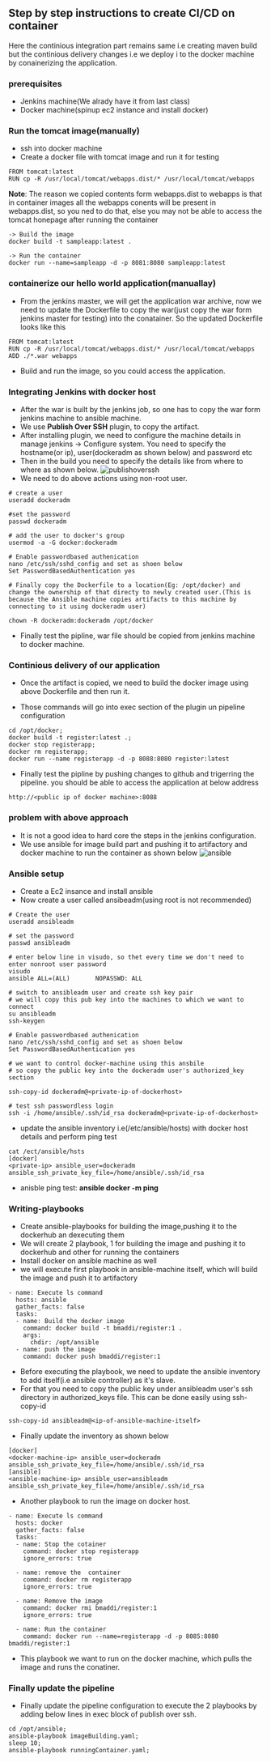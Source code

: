 ## Step by step instructions to create CI/CD on container

Here the continious integration part remains same i.e creating maven build but the continious delivery changes i.e we deploy i to the docker machine by conainerizing the application.

### prerequisites

* Jenkins machine(We alrady have it from last class)
* Docker machine(spinup ec2 instance and install docker)

### Run the tomcat image(manually)

* ssh into docker machine
* Create a docker file with tomcat image and run it for testing

```
FROM tomcat:latest
RUN cp -R /usr/local/tomcat/webapps.dist/* /usr/local/tomcat/webapps 
```
**Note**: The reason we copied contents form webapps.dist to webapps is that in container images all the webapps conents will be present in webapps.dist, so you ned to do that, else you may not be able to access the tomcat honepage after running the container

```
-> Build the image
docker build -t sampleapp:latest .

-> Run the container
docker run --name=sampleapp -d -p 8081:8080 sampleapp:latest
```

### containerize our hello world application(manuallay)

* From the jenkins master, we will get the application war archive, now we need to update the Dockerfile to copy the war(just copy the war form jenkins master for testing) into the conatainer. So the updated Dockerfile looks like this

```
FROM tomcat:latest
RUN cp -R /usr/local/tomcat/webapps.dist/* /usr/local/tomcat/webapps 
ADD ./*.war webapps
```

* Build and run the image, so you could access the application.


### Integrating Jenkins with docker host
* After the war is built by the jenkins job, so one has to copy the war form jenkins machine to ansible machine.
* We use **Publish Over SSH** plugin, to copy the artifact. 
* After installing plugin, we need to configure the machine details in manage jenkins -> Configure system. You need to specify the hostname(or ip), user(dockeradm as shown below) and password etc
* Then in the build you need to specify the details like from where to where as shown below.
![publishoverssh](https://github.com/bhuvanchandmaddi/ci-cd-project/blob/main/.images/publisoverssh.PNG?raw=true)
* We need to do above actions using non-root user.
```
# create a user
useradd dockeradm

#set the password
passwd dockeradm

# add the user to docker's group
usermod -a -G docker:dockeradm

# Enable passwordbased authenication
nano /etc/ssh/sshd_config and set as shoen below
Set PasswordBasedAuthentication yes

# Finally copy the Dockerfile to a location(Eg: /opt/docker) and change the ownership of that directy to newly created user.(This is because the Ansible machine copies artifacts to this machine by connecting to it using dockeradm user)

chown -R dockeradm:dockeradm /opt/docker
```

* Finally test the pipline, war file should be copied from jenkins machine to docker machine.


### Continious delivery of our application

* Once the artifact is copied, we need to build the docker image using above Dockerfile and then run it.

* Those commands will go into exec section of the plugin un pipeline configuration

```
cd /opt/docker;
docker build -t register:latest .;
docker stop registerapp;
docker rm registerapp;
docker run --name registerapp -d -p 8088:8080 register:latest
```
* Finally test the pipline by pushing changes to github and trigerring the pipeline. you should be able to access the application at below address

```
http://<public ip of docker machine>:8088
```

### problem with above approach
* It is not a good idea to hard core the steps in the jenkins configuration.
* We use ansible for image build part and pushing it to artifactory and docker machine to run the container as shown below
![ansible](https://github.com/bhuvanchandmaddi/ci-cd-project/blob/main/.images/ansible.PNG?raw=true)

### Ansible setup

* Create a Ec2 insance and install ansible
* Now create a user called ansibeadm(using root is not recommended)
```
# Create the user
useradd ansibleadm

# set the password
passwd ansibleadm

# enter below line in visudo, so thet every time we don't need to enter nonroot user password
visudo
ansible ALL=(ALL)       NOPASSWD: ALL

# switch to ansibleadm user and create ssh key pair
# we will copy this pub key into the machines to which we want to connect
su ansibleadm
ssh-keygen

# Enable passwordbased authenication
nano /etc/ssh/sshd_config and set as shoen below
Set PasswordBasedAuthentication yes

# we want to control docker-machine using this ansbile
# so copy the public key into the dockeradm user's authorized_key section

ssh-copy-id dockeradm@<private-ip-of-dockerhost>

# test ssh passwordless login
ssh -i /home/ansible/.ssh/id_rsa dockeradm@<private-ip-of-dockerhost>

```

* update the ansible inventory i.e(/etc/ansible/hosts) with docker host details and perform ping test
```
cat /ect/ansible/hsts
[docker] 
<private-ip> ansible_user=dockeradm ansible_ssh_private_key_file=/home/ansible/.ssh/id_rsa
```
* anisble ping test: **ansible docker -m ping**

### Writing-playbooks
* Create ansible-playbooks for building the image,pushing it to the dockerhub an dexecuting them
* We will create 2 playbook, 1 for building the image and pushing it to dockerhub and other for running the containers
* Install docker on ansible machine as well
* we will execute first playbook in ansible-machine itself, which will build the image and push it to artifactory
```
- name: Execute ls command
  hosts: ansible
  gather_facts: false
  tasks:
  - name: Build the docker image
    command: docker build -t bmaddi/register:1 .
    args:
      chdir: /opt/ansible
  - name: push the image
    command: docker push bmaddi/register:1
```
* Before executing the playbook, we need to update the ansible inventory to add itself(i.e ansible controller) as it's slave.
* For that you need to copy the public key under ansibleadm user's ssh directory in authorized_keys file. This can be done easily using ssh-copy-id
```
ssh-copy-id ansibleadm@<ip-of-ansible-machine-itself>
```
* Finally update the inventory as shown below
```
[docker] 
<docker-machine-ip> ansible_user=dockeradm ansible_ssh_private_key_file=/home/ansible/.ssh/id_rsa
[ansible]
<ansible-machine-ip> ansible_user=ansibleadm ansible_ssh_private_key_file=/home/ansible/.ssh/id_rsa
```
* Another playbook to run the image on docker host.
```
- name: Execute ls command
  hosts: docker
  gather_facts: false
  tasks:
  - name: Stop the cotainer
    command: docker stop registerapp
    ignore_errors: true 

  - name: remove the  container
    command: docker rm registerapp
    ignore_errors: true

  - name: Remove the image
    command: docker rmi bmaddi/register:1
    ignore_errors: true

  - name: Run the container
    command: docker run --name=registerapp -d -p 8085:8080  bmaddi/register:1
```
* This playbook we want to run on the docker machine, which pulls the image and runs the conatiner.


### Finally update the pipeline

* Finally update the pipeline configuration to execute the 2 playbooks by adding below lines in exec block of publish over ssh.
```
cd /opt/ansible;
ansible-playbook imageBuilding.yaml;
sleep 10;
ansible-playbook runningContainer.yaml;
```



